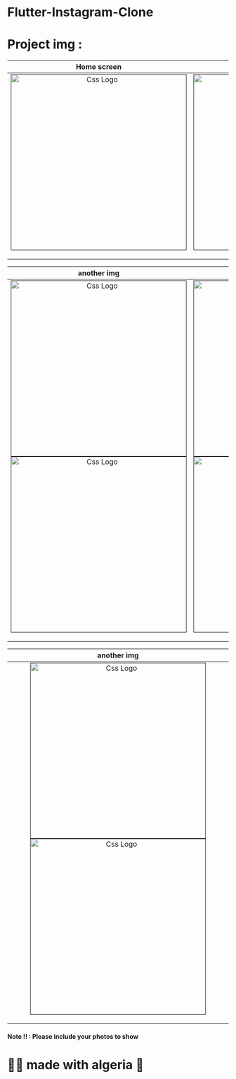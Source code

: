 # Flutter-Instagram-Clone

<h1>Project img :</h1>
<!--
<img src="https://user-images.githubusercontent.com/69757558/134501750-9856c1f5-8d31-45f3-99cd-7136b029cc0c.png" alt="Css Logo" with="200" height="400"/>
<img src="https://user-images.githubusercontent.com/69757558/134502014-a59ffb70-0c2f-44e6-943d-d7e88ed9d81b.png" alt="Css Logo" with="200" height="400"/>
<img src="https://user-images.githubusercontent.com/69757558/134502064-6bdb2d73-4705-4d25-818f-6db0becbe4ef.png" alt="Css Logo" with="200" height="400"/>
<img src="https://user-images.githubusercontent.com/69757558/134502070-9999d040-3bb6-455a-9502-c83c4539b94c.png" alt="Css Logo" with="200" height="400"/>
<img src="https://user-images.githubusercontent.com/69757558/134502084-130cf35e-e410-421e-adfb-17418a9b0671.png" alt="Css Logo" with="200" height="400"/>
<img src="https://user-images.githubusercontent.com/69757558/134502239-7a6bc2bd-c732-4ddf-bb34-2b390ba3bcc4.png" alt="Css Logo" with="200" height="400"/>
<img src="https://user-images.githubusercontent.com/69757558/134502243-29167678-321e-44e4-a7b7-03f929688582.png" alt="Css Logo" with="200" height="400"/>
<img src="https://user-images.githubusercontent.com/69757558/134502317-63b18169-aa8b-4a12-b1de-b5fd43f50946.png" alt="Css Logo" with="200" height="400"/> -->


<table>
<thead>
<tr>
<th align="center">Home screen</th>
<th align="center">Splash screen</th>

</tr>
</thead>
<tbody>
<tr>
  
<td align="center">
  <a target="_blank" rel="" href="">
        <img src="https://user-images.githubusercontent.com/69757558/134502014-a59ffb70-0c2f-44e6-943d-d7e88ed9d81b.png" alt="Css Logo" with="200" height="400"/>

  </a></td>
  
<td align="center">
  <a target="_blank" rel="" href="">
      <img src="https://user-images.githubusercontent.com/69757558/134501750-9856c1f5-8d31-45f3-99cd-7136b029cc0c.png" alt="Css Logo" with="200" height="400"/>

  </a></td>
  
 
  
  
</tr>
</tbody>
</table>

<table>
<thead>
<tr>
  <th align="center">another img</th>
  <th align="center">another img</th>

</tr>
</thead>
<tbody>
<tr>
  
  
  <td align="center">
  <a target="_blank" rel="" href="">
<img src="https://user-images.githubusercontent.com/69757558/134502084-130cf35e-e410-421e-adfb-17418a9b0671.png" alt="Css Logo" with="200" height="400"/>
<img src="https://user-images.githubusercontent.com/69757558/134502239-7a6bc2bd-c732-4ddf-bb34-2b390ba3bcc4.png" alt="Css Logo" with="200" height="400"/>

  </a></td>
  
   
  <td align="center">
  <a target="_blank" rel="" href="">
<img src="https://user-images.githubusercontent.com/69757558/134502243-29167678-321e-44e4-a7b7-03f929688582.png" alt="Css Logo" with="200" height="400"/>
<img src="https://user-images.githubusercontent.com/69757558/134502317-63b18169-aa8b-4a12-b1de-b5fd43f50946.png" alt="Css Logo" with="200" height="400"/> 

  </a></td>
  
  
  
</tr>
</tbody>
</table>


<table>
<thead>
<tr>
  <th align="center">another img</th>

</tr>
</thead>
<tbody>
<tr>
  
  <td align="center">
  <a target="_blank" rel="" href="">
  <img src="https://user-images.githubusercontent.com/69757558/134502064-6bdb2d73-4705-4d25-818f-6db0becbe4ef.png" alt="Css Logo" with="200" height="400"/>
  <img src="https://user-images.githubusercontent.com/69757558/134502070-9999d040-3bb6-455a-9502-c83c4539b94c.png" alt="Css Logo" with="200" height="400"/>

  </a></td>
  
</tr>
</tbody>
</table>


 
  
<h4> Note !! : Please include your photos to show </h4>
<h1> 🐱‍👤 made with algeria 🖤 </h1>


